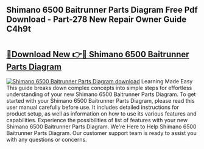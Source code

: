 ## Shimano 6500 Baitrunner Parts Diagram Free Pdf Download - Part-278 New Repair Owner Guide C4h9t

# <h2><a href="http://dfk3u7d.blite.top/?on=Shimano+6500+Baitrunner+Parts+Diagram">🔗Download New 👉🔴 Shimano 6500 Baitrunner Parts Diagram</a></h2>

[![Shimano 6500 Baitrunner Parts Diagram download](https://i.imgur.com/lujVjoI.png)](http://dfk3u7d.blite.top/?on=Shimano+6500+Baitrunner+Parts+Diagram)
Learning Made Easy This guide breaks down complex concepts into simple steps for effortless understanding of your new Shimano 6500 Baitrunner Parts Diagram. To get started with your Shimano 6500 Baitrunner Parts Diagram, please read this user manual carefully before use. It includes detailed instructions for product setup, as well as information on how to use its various features and capabilities. Experience the possibilities of list of features with your new Shimano 6500 Baitrunner Parts Diagram. We're Here to Help Shimano 6500 Baitrunner Parts Diagram. Our customer support team is ready to assist you with any questions or concerns.
